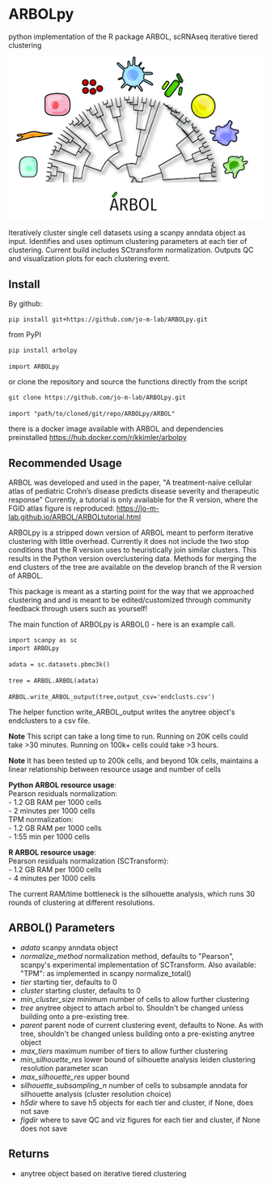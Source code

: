# ARBOLpy
python implementation of the R package ARBOL, scRNAseq iterative tiered clustering

![](https://github.com/jo-m-lab/ARBOLpy/blob/main/docs/ARBOLsmall.jpg?raw=true)

Iteratively cluster single cell datasets using a scanpy anndata object as input. Identifies and uses optimum 
clustering parameters at each tier of clustering. Current build includes SCtransform normalization. 
Outputs QC and visualization plots for each clustering event.  

## Install

By github:
```
pip install git+https://github.com/jo-m-lab/ARBOLpy.git
```

from PyPI
```
pip install arbolpy

import ARBOLpy
```

or clone the repository and source the functions directly from the script
```
git clone https://github.com/jo-m-lab/ARBOLpy.git

import "path/to/cloned/git/repo/ARBOLpy/ARBOL"
```

there is a docker image available with ARBOL and dependencies preinstalled
https://hub.docker.com/r/kkimler/arbolpy

## Recommended Usage

ARBOL was developed and used in the paper, "A treatment-naïve cellular atlas of pediatric Crohn’s disease predicts disease severity and therapeutic response"
Currently, a tutorial is only available for the R version, where the FGID atlas figure is reproduced: 
https://jo-m-lab.github.io/ARBOL/ARBOLtutorial.html

ARBOLpy is a stripped down version of ARBOL meant to perform iterative clustering with little overhead. 
Currently it does not include the two stop conditions that the R version uses to heuristically join similar clusters.
This results in the Python version overclustering data. Methods for merging the end clusters of the tree are available on the develop branch of the R version of ARBOL.

This package is meant as a starting point for the way that we approached clustering and and is meant to be edited/customized through community feedback through users such as yourself!

The main function of ARBOLpy is ARBOL() - here is an example call. 

```
import scanpy as sc
import ARBOLpy

adata = sc.datasets.pbmc3k()

tree = ARBOL.ARBOL(adata)

ARBOL.write_ARBOL_output(tree,output_csv='endclusts.csv')
```

The helper function write_ARBOL_output writes the anytree object's endclusters to a csv file.

**Note** This script can take a long time to run. Running on 20K cells could 
take >30 minutes. Running on 100k+ cells could take >3 hours. 

**Note** It has been tested up to 200k cells, and beyond 10k cells, maintains a linear relationship between resource usage and number of cells

**Python ARBOL resource usage**:  
	Pearson residuals normalization:  
 	- 1.2 GB RAM per 1000 cells  
 	- 2 minutes per 1000 cells  
 	TPM normalization:  
 	- 1.2 GB RAM per 1000 cells  
 	- 1:55 min per 1000 cells

**R ARBOL resource usage**:  
	Pearson residuals normalization (SCTransform):  
	- 1.2 GB RAM per 1000 cells  
	- 4 minutes per 1000 cells  

 The current RAM/time bottleneck is the silhouette analysis, which runs 30 rounds of clustering at different resolutions. 

## ARBOL() Parameters

* *adata* scanpy anndata object
* *normalize_method* normalization method, defaults to "Pearson", scanpy's experimental implementation of SCTransform. Also available: "TPM": as implemented in scanpy normalize_total()
* *tier* starting tier, defaults to 0
* *cluster* starting cluster, defaults to 0
* *min_cluster_size* minimum number of cells to allow further clustering
* *tree* anytree object to attach arbol to. Shouldn't be changed unless building onto a pre-existing tree.
* *parent* parent node of current clustering event, defaults to None. As with tree, shouldn't be changed unless building onto a pre-existing anytree object
* *max_tiers* maximum number of tiers to allow further clustering
* *min_silhouette_res* lower bound of silhouette analysis leiden clustering resolution parameter scan 
* *max_silhouette_res* upper bound
* *silhouette_subsampling_n* number of cells to subsample anndata for silhouette analysis (cluster resolution choice)
* *h5dir* where to save h5 objects for each tier and cluster, if None, does not save
* *figdir* where to save QC and viz figures for each tier and cluster, if None does not save

## Returns

* anytree object based on iterative tiered clustering
